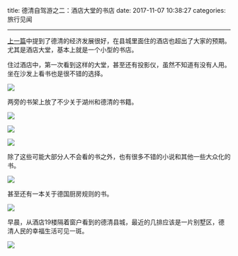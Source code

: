 title: 德清自驾游之二：酒店大堂的书店
date: 2017-11-07 10:38:27
categories: 旅行见闻


---

[上一篇](https://steemit.com/cn/@drunkevil/2rzgtc)中提到了德清的经济发展很好，在县城里面住的酒店也超出了大家的预期。尤其是酒店大堂，基本上就是一个小型的书店。

<!--more-->


住过酒店中，第一次看到这样的大堂，甚至还有投影仪，虽然不知道有没有人用。坐在沙发上看书也是很不错的选择。

![](http://wx1.sinaimg.cn/mw690/532796fbly1fl9ucqbns1j23402c0x6p.jpg)

两旁的书架上放了不少关于湖州和德清的书籍。

![](http://wx2.sinaimg.cn/mw690/532796fbly1fl9uco9lifj22c02c0b29.jpg)

![](http://wx2.sinaimg.cn/mw690/532796fbly1fl9ucmxmhcj22c02c0e81.jpg)

![](http://wx2.sinaimg.cn/mw690/532796fbly1fl9ucklustj23402c0u0x.jpg)

除了这些可能大部分人不会看的书之外，也有很多不错的小说和其他一些大众化的书。

![](http://wx1.sinaimg.cn/mw690/532796fbly1fl9ucrlgt7j22c02c0hdt.jpg)

甚至还有一本关于德国厨房规则的书。

![](http://wx3.sinaimg.cn/mw690/532796fbly1fl9ucsuzumj22c02c0hdt.jpg)


早晨，从酒店19楼隔着窗户看到的德清县城，最近的几排应该是一片别墅区，德清人民的幸福生活可见一斑。

![](http://wx3.sinaimg.cn/mw690/532796fbly1fl9ucisdivj23402c01kz.jpg)